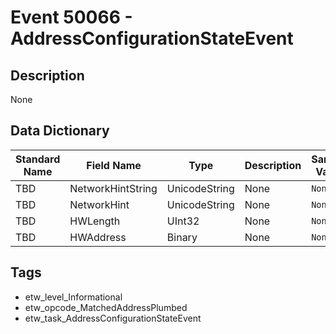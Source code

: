 # Event 50066 - AddressConfigurationStateEvent

## Description
None

## Data Dictionary
|Standard Name|Field Name|Type|Description|Sample Value|
|---|---|---|---|---|
|TBD|NetworkHintString|UnicodeString|None|`None`|
|TBD|NetworkHint|UnicodeString|None|`None`|
|TBD|HWLength|UInt32|None|`None`|
|TBD|HWAddress|Binary|None|`None`|

## Tags
* etw_level_Informational
* etw_opcode_MatchedAddressPlumbed
* etw_task_AddressConfigurationStateEvent